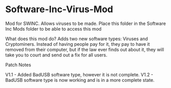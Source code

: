 # Software-Inc-Virus-Mod
Mod for SWINC. Allows viruses to be made.
Place this folder in the Software Inc Mods folder to be able to access this mod

What does this mod do?
Adds two new software types: Viruses and Cryptominers. Instead of having people pay for it, they pay to have it removed from their computer, but if the law ever finds out about it, they will take you to court and send out a fix for all users.

Patch Notes

V1.1 - Added BadUSB software type, however it is not complete.
V1.2 - BadUSB software type is now working and is in a more complete state.
